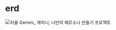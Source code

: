 # erd

![자율  Gemini_ 제미니, 나만의 페르소나 만들기 프로젝트](https://user-images.githubusercontent.com/109272333/233442306-30b295f5-59fb-4eb8-a0c6-9c30604c6bee.png)

